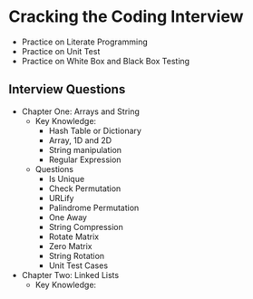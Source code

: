 # Cracking the Coding Interview 
- Practice on Literate Programming
- Practice on Unit Test
- Practice on White Box and Black Box Testing
## Interview Questions
- Chapter One: Arrays and String
    - Key Knowledge:
        - Hash Table or Dictionary
        - Array, 1D and 2D
        - String manipulation
        - Regular Expression
    - Questions
        - Is Unique
        - Check Permutation
        - URLify
        - Palindrome Permutation
        - One Away
        - String Compression
        - Rotate Matrix
        - Zero Matrix
        - String Rotation
        - Unit Test Cases
- Chapter Two: Linked Lists
    - Key Knowledge:
